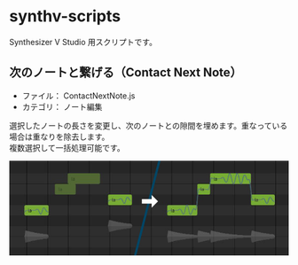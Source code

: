 # synthv-scripts
Synthesizer V Studio 用スクリプトです。


## 次のノートと繋げる（Contact Next Note）
- ファイル： ContactNextNote.js
- カテゴリ： ノート編集

選択したノートの長さを変更し、次のノートとの隙間を埋めます。重なっている場合は重なりを除去します。  
複数選択して一括処理可能です。

![ContactNextNote](https://raw.githubusercontent.com/hetima/synthv-scripts/main/images/ContactNextNote.jpg)